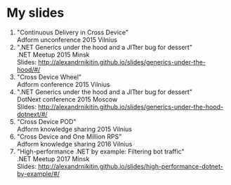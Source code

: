 # My slides
1. "Continuous Delivery in Cross Device"  
Adform unconference 2015 Vilnius  
2. ".NET Generics under the hood and a JITter bug for dessert"  
.NET Meetup 2015 Minsk  
Slides: http://alexandrnikitin.github.io/slides/generics-under-the-hood/#/
3. "Cross Device Wheel"  
Adform conference 2015 Vilnius  
4. ".NET Generics under the hood and a JITter bug for dessert"  
DotNext conference 2015 Moscow  
Slides: http://alexandrnikitin.github.io/slides/generics-under-the-hood-dotnext/#/
5. "Cross Device POD"  
Adform knowledge sharing 2015 Vilnius  
6. "Cross Device and One Million RPS"  
Adform knowledge sharing 2016 Vilnius  
7. "High-performance .NET by example: Filtering bot traffic"  
.NET Meetup 2017 Minsk  
Slides: http://alexandrnikitin.github.io/slides/high-performance-dotnet-by-example/#/
